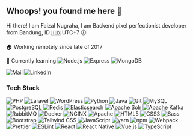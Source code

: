 ## Whoops! you found me here 🙈

Hi there! I am Faizal Nugraha, I am Backend pixel perfectionist developer from Bandung, ID 🇮🇩 UTC+7 🕖

🏠 Working remotely since late of 2017

📖 Currently learning
<img alt="Node.js" src="https://img.shields.io/badge/-Node.js-000000?style=flat&logo=nodedotjs&labelColor=333333" />
<img alt="Express" src="https://img.shields.io/badge/-Express-000000?style=flat&logo=express" />
<img alt="MongoDB" src="https://img.shields.io/badge/-MongoDB-000000?style=flat&logo=mongodb&labelColor=273742" />


<a href="mailto:f4154lt@yahoo.co.id"><img alt="Mail" src="https://img.shields.io/badge/-Send%20me%20an%20Email-000000?style=for-the-badge&logo=yahoo" /></a>
<a href="https://www.linkedin.com/in/fzldn/" target="blank"><img alt="LinkedIn" src="https://img.shields.io/badge/-LinkedIn%20Profile-000000?style=for-the-badge&logo=linkedin" /></a>

### Tech Stack
<p>
  <img alt="PHP" src="https://img.shields.io/badge/-PHP-000000?style=flat&logo=php&labelColor=white" />
  <img alt="Laravel" src="https://img.shields.io/badge/-Laravel-000000?style=flat&logo=laravel&labelColor=f5f5fa" />
  <img alt="WordPress" src="https://img.shields.io/badge/-WordPress-000000?style=flat&logo=wordpress&labelColor=23282d&logoColor=D8DADE" />
  <img alt="Python" src="https://img.shields.io/badge/-Python-000000?style=flat&logo=python&labelColor=4876A7&logoColor=white" />
  <img alt="Java" src="https://img.shields.io/badge/-Java-000000?style=flat&logo=java&labelColor=E7382F" />
  <img alt="Git" src="https://img.shields.io/badge/-Git-000000?style=flat&logo=git&labelColor=f0efe7" />
  <img alt="MySQL" src="https://img.shields.io/badge/-MySQL-000000?style=flat&logo=mysql&labelColor=white" />
  <img alt="PostgreSQL" src="https://img.shields.io/badge/-PostgreSQL-000000?style=flat&logo=postgresql&labelColor=white" />
  <img alt="Redis" src="https://img.shields.io/badge/-Redis-000000?style=flat&logo=redis&labelColor=white" />
  <img alt="Elasticsearch" src="https://img.shields.io/badge/-Elasticsearch-000000?style=flat&logo=elasticsearch&labelColor=white&logoColor=353740" />
  <img alt="Apache Solr" src="https://img.shields.io/badge/-Apache%20Solr-000000?style=flat&logo=apachesolr&labelColor=white" />
  <img alt="Apache Kafka" src="https://img.shields.io/badge/-Apache%20Kafka-000000?style=flat&logo=apachekafka&labelColor=white&logoColor=black" />
  <img alt="RabbitMQ" src="https://img.shields.io/badge/-RabbitMQ-000000?style=flat&logo=rabbitmq&labelColor=white" />
  <img alt="Docker" src="https://img.shields.io/badge/-Docker-000000?style=flat&logo=docker&labelColor=4793E8&logoColor=white" />
  <img alt="NGINX" src="https://img.shields.io/badge/-NGINX-000000?style=flat&logo=nginx&labelColor=222222&logoColor=469345" />
  <img alt="Apache" src="https://img.shields.io/badge/-Apache-000000?style=flat&logo=apache&labelColor=white&logoColor=AF3243" />
  <img alt="HTML5" src="https://img.shields.io/badge/-HTML5-000000?style=flat&logo=html5&labelColor=D05635&logoColor=white" />
  <img alt="CSS3" src="https://img.shields.io/badge/-CSS3-000000?style=flat&logo=css3&labelColor=326FB4&logoColor=white" />
  <img alt="Sass" src="https://img.shields.io/badge/-Sass-000000?style=flat&logo=sass&labelColor=white" />
  <img alt="Bootstrap" src="https://img.shields.io/badge/-Bootstrap-000000?style=flat&logo=bootstrap&labelColor=7952b3&logoColor=white" />
  <img alt="Tailwind CSS" src="https://img.shields.io/badge/-Tailwind%20CSS-000000?style=flat&logo=tailwindcss&labelColor=white" />
  <img alt="JavaScript" src="https://img.shields.io/badge/-JavaScript-000000?style=flat&logo=javascript" />
  <img alt="yarn" src="https://img.shields.io/badge/-yarn-000000?style=flat&logo=yarn&labelColor=white" />
  <img alt="npm" src="https://img.shields.io/badge/-npm-000000?style=flat&logo=npm&labelColor=white" />
  <img alt="Webpack" src="https://img.shields.io/badge/-Webpack-000000?style=flat&logo=webpack&labelColor=2b3a42" />
  <img alt="Prettier" src="https://img.shields.io/badge/-Prettier-000000?style=flat&logo=prettier&labelColor=1a2b34" />
  <img alt="ESLint" src="https://img.shields.io/badge/-ESLint-000000?style=flat&logo=eslint&labelColor=white&logoColor=4638BC" />
  <img alt="React" src="https://img.shields.io/badge/-React-000000?style=flat&logo=react&labelColor=20232a" />
  <img alt="React Native" src="https://img.shields.io/badge/-React%20Native-000000?style=flat&logo=react&labelColor=20232a" />
  <img alt="Vue.js" src="https://img.shields.io/badge/-Vue.js-000000?style=flat&logo=vuedotjs&labelColor=42b983&logoColor=white" />
  <img alt="TypeScript" src="https://img.shields.io/badge/-TypeScript-000000?style=flat&logo=typescript&labelColor=white" />
</p>